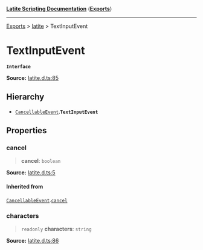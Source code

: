 [**Latite Scripting Documentation**](../../README.md) ([**Exports**](../../exports.md))

---

[Exports](../../exports.md) > [latite](../index.md) > TextInputEvent

# TextInputEvent

**`Interface`**

**Source:** [latite.d.ts:85](https://github.com/LatiteScripting/latitescripting.github.io/blob/5c29411/definitions/latite.d.ts#L85)

## Hierarchy

- [`CancellableEvent`](interface.CancellableEvent.md).**`TextInputEvent`**

## Properties

### cancel

> **cancel**: `boolean`

**Source:** [latite.d.ts:5](https://github.com/LatiteScripting/latitescripting.github.io/blob/5c29411/definitions/latite.d.ts#L5)

#### Inherited from

[`CancellableEvent`](interface.CancellableEvent.md).[`cancel`](interface.CancellableEvent.md#cancel)

### characters

> `readonly` **characters**: `string`

**Source:** [latite.d.ts:86](https://github.com/LatiteScripting/latitescripting.github.io/blob/5c29411/definitions/latite.d.ts#L86)

